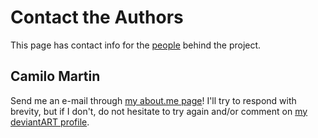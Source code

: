 # Contact the Authors #

This page has contact info for the [people](People.md) behind the project.

## Camilo Martin ##

Send me an e-mail through [my about.me page](http://about.me/camilomartin)! I'll try to respond with brevity, but if I don't, do not hesitate to try again and/or comment on [my deviantART profile](http://camilomm.deviantart.com/).